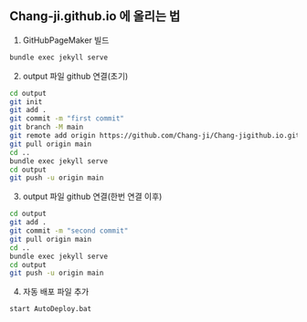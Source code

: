 ## Chang-ji.github.io 에 올리는 법
1. GitHubPageMaker 빌드 
~~~bash
bundle exec jekyll serve
~~~
2. output 파일 github 연결(초기)
~~~bash
cd output
git init
git add .
git commit -m "first commit"
git branch -M main
git remote add origin https://github.com/Chang-ji/Chang-jigithub.io.git
git pull origin main
cd ..
bundle exec jekyll serve
cd output
git push -u origin main
~~~

3. output 파일 github 연결(한번 연결 이후)
~~~bash
cd output
git add .
git commit -m "second commit"
git pull origin main
cd ..
bundle exec jekyll serve
cd output
git push -u origin main
~~~

4. 자동 배포 파일 추가
~~~bash
start AutoDeploy.bat
~~~
